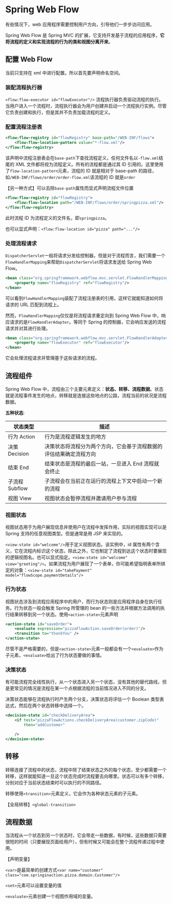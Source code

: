 # Spring Web Flow

有些情况下，web 应用程序需要控制用户方向，引导他们一步步访问应用。

Spring Web Flow 是 Spring MVC 的扩展，它支持开发基于流程的应用程序，**它将流程的定义和实现流程的行为的类和视图分离开来**。

## 配置 Web Flow

当前只支持在 xml 中进行配置。所以首先要声明命名空间。

### 装配流程执行器

`<flow:flow-executor id="flowExecutor"/>` 流程执行器负责驱动流程的执行。当用户进入一个流程时，流程执行器会为用户创建并启动一个流程执行实例。尽管它负责创建和执行，但是其并不负责加载流程的定义。

### 配置流程注册表

```xml
<flow:flow-registry id="flowRegistry" base-path="/WEB-INF/flows">
    <flow:flow-location-pattern value="*-flow.xml"/>
</flow:flow-registry>
```
该声明中流程注册表会在`base-path`下查找流程定义，任何文件名以`-flow.xml`结尾的 XML 文件都将视为流程定义。所有的流程都是通过其 ID 引用的。这里使用了`flow-location-pattern`元素，流程的 ID 就是相对于 base-path 的路径，如`/WEB-INF/flows/order/order-flow.xml`该流程的 ID 就是`order`

【另一种方式】可以去除`base-path`属性而显式声明流程文件位置

```xml
<flow:flow-registry id="flowRegistry">
    <flow:flow-location path="/WEB-INF/flows/order/springpizza.xml"/>
</flow:flow-registry>
```
此时流程 ID 为流程定义的文件名，即`springpizza`。

也可以显式声明：`<flow:flow-location id="pizza" path="..."/>`

### 处理流程请求

`DispatcherServlet`一般将请求分发给控制器，但是对于流程而言，我们需要一个`FlowHandlerMapping`来帮助`DispatcherServlet`将请求发送给 Spring Web Flow。
```xml
<bean class="org.springframework.webflow.mvc.servlet.FlowHandlerMapping">
    <property name="flowRegistry" ref="flowRegistry"/>
</bean>
```
可以看到`FlowHandlerMapping`装配了流程注册表的引用，这样它就能知道如何将请求的 URL 匹配到流程上。

然而，`FlowHandlerMapping`仅仅是将流程请求重定向到 Spring Web Flow 中，响应请求的是`FlowHandlerAdapter`。等同于 Spring 的控制器，它会响应发送的流程请求并对其进行处理。

```xml
<bean class="org.springframework.webflow.mvc.servlet.FlowHandlerAdapter">
    <property name="flowExecutor" ref="flowExecutor"/>
</bean>
```
它会处理流程请求并管理基于这些请求的流程。

## 流程组件

Spring Web Flow 中，流程由三个主要元素定义：**状态、转移、流程数据**。状态就是流程事件发生的地点，转移就是连接这些地点的公路，流程当前的状况是流程数据。

**五种状态**:

| 状态类型 | 描述 |
| ------ | ------- |
|行为 Action | 行为是流程逻辑发生的地方 |
|决策 Decision | 决策状态将流程分为两个方向，它会基于流程数据的评估结果确定流程方向 |
|结束 End | 结束状态是流程的最后一站，一旦进入 End 流程就会终止 |
子流程 Subflow | 子流程会在当前正在运行的流程上下文中启动一个新的流程
视图 View | 视图状态会暂停流程并邀请用户参与流程

### 视图状态

视图状态用于为用户展现信息并使用户在流程中发挥作用，实际的视图实现可以是 Spring 支持的任意视图类型。但是通常是用 JSP 来实现的。

`<view-state id="welcome"/>`用于定义视图状态。该实例中，id 属性有两个含义，它在流程内标识这个状态，除此之外，它也制定了流程到达这个状态时要展现的逻辑视图名。也可以显式指定。`<view-state id="welcome" view="greeting"/>`。如果流程为用户展现了一个表单，你可能希望指明表单所绑定的对象：`<view-state id="takePayment" model="flowScope.paymentDetails"/>`

### 行为状态

视图状态涉及到流程应用程序中的用户，而行为状态则是应用程序自身在执行任务。行为状态一般会触发 Spring 所管理的 bean 的一些方法并根据方法调用的执行结果转移到另一个状态。使用`<action-state>`元素声明

```xml
<action-state id="saveOrder">
    <evaluate expression="pizzaFlowAction.saveOrder(order)"/>
    <transition to="thankYou" />
</action-state>
```
尽管不是严格需要的，但是`<action-state>`元素一般都会有一个`<evaluate>`作为子元素，`<evaluate>`给出了行为状态要做的事情。

### 决策状态

有可能流程完全线性执行，从一个状态进入另一个状态，没有其他的替代路线，但是更常见的情况是流程在某一个点根据流程的当前情况进入不同的分支。

决策状态能够在流程执行时产生两个分支，决策状态将评估一个 Boolean 类型表达式，然后在两个状态转移中选择一个。

```xml
<decision-state id="checkDeliveryArea">
    <if test="pizzaFlowActions.checkDeliveryArea(customer.zipCode)"
        then="addCustomer"

    />
</decision-state>
```

## 转移

转移连接了流程中的状态，流程中除了结束状态之外的每个状态，至少都需要一个转移，这样就能知道一旦这个状态完成时流程要去向哪里。状态可以有多个转移，分别对应于当前状态结束时可以执行的不同路径。

转移使用`<transition>`元素定义，它会作为各种状态元素的子元素。

【全局转移】`<global-transition>`

## 流程数据

当流程从一个状态到另一个状态时，它会带走一些数据，有时候，这些数据只需要很短的时间（只要展现页面给用户），但有时候又可能会在整个流程传递过程中使用。

【声明变量】

`<var>`是最简单的创建方式`<var name="customer" class="com.springinaction.pizza.domain.Customer"/>`

`<set>`元素可以设置变量的值

`<evaluate>`元素创建一个视图作用域的变量。

